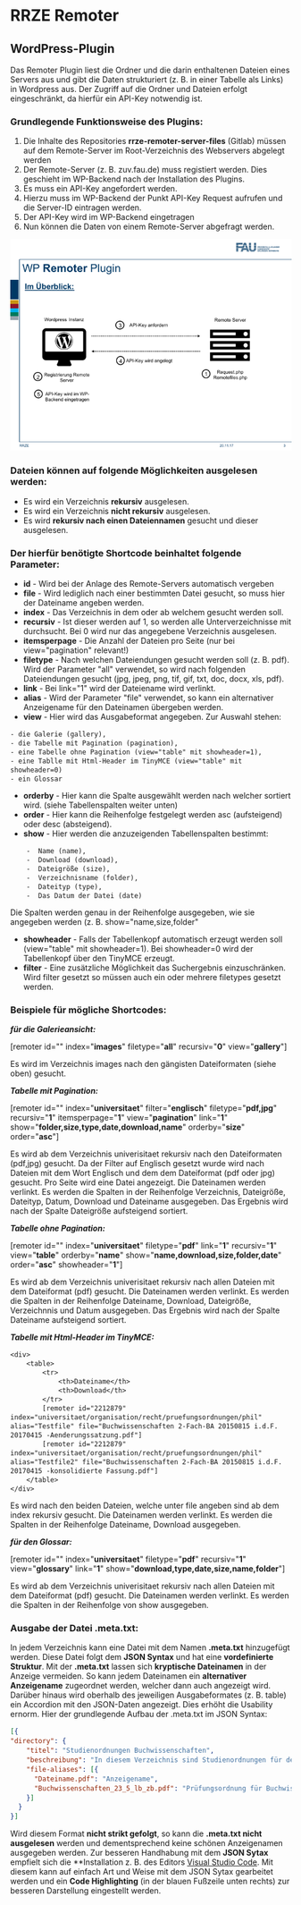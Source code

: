 RRZE Remoter
===================

WordPress-Plugin
----------------

Das Remoter Plugin liest die Ordner und die darin enthaltenen Dateien eines Servers aus und gibt die Daten strukturiert (z. B. in einer Tabelle als Links) in Wordpress aus.
Der Zugriff auf die Ordner und Dateien erfolgt eingeschränkt, da hierfür ein API-Key notwendig ist.

### __Grundlegende Funktionsweise des Plugins:__

1. Die Inhalte des Repositories __rrze-remoter-server-files__ (Gitlab)
müssen auf dem Remote-Server im Root-Verzeichnis des Webservers abgelegt werden
2. Der Remote-Server (z. B. zuv.fau.de) muss registiert werden. Dies geschieht im WP-Backend nach der Installation des Plugins.
3. Es muss ein API-Key angefordert werden. 
4. Hierzu muss im WP-Backend der Punkt API-Key Request  aufrufen und die Server-ID eintragen werden.
5. Der API-Key wird im WP-Backend eingetragen
6. Nun können die Daten von einem Remote-Server abgefragt werden.

![Vorgehensweise](img/vorgehensweise.png)

### __Dateien können auf folgende Möglichkeiten ausgelesen werden:__

- Es wird ein Verzeichnis **rekursiv** ausgelesen.
- Es wird ein Verzeichnis **nicht rekursiv** ausgelesen.
- Es wird **rekursiv nach einen Dateiennamen** gesucht und dieser ausgelesen.

### __Der hierfür benötigte Shortcode beinhaltet folgende Parameter:__

- **id** - Wird bei der Anlage des Remote-Servers automatisch vergeben
- **file** - Wird lediglich nach einer bestimmten Datei gesucht, so muss hier der Dateiname angeben werden.
- **index** - Das Verzeichnis in dem oder ab welchem gesucht werden soll.
- **recursiv** - Ist dieser werden auf 1, so werden alle Unterverzeichnisse mit durchsucht. Bei 0 wird nur das angegebene Verzeichnis ausgelesen.
- **itemsperpage** - Die Anzahl der Dateien pro Seite (nur bei view="pagination" relevant!)
- **filetype** - Nach welchen Dateiendungen gesucht werden soll (z. B. pdf). Wird der Parameter "all" verwendet, so wird nach folgenden Dateiendungen gesucht (jpg, jpeg, png, tif, gif, txt, doc, docx, xls, pdf).
- **link** - Bei link="1" wird der Dateiename wird verlinkt.
- **alias** - Wird der Parameter "file" verwendet, so kann ein alternativer Anzeigename für den Dateinamen übergeben werden.
- **view**  - Hier wird das Ausgabeformat angegeben. Zur Auswahl stehen:

```
- die Galerie (gallery), 
- die Tabelle mit Pagination (pagination), 
- eine Tabelle ohne Pagination (view="table" mit showheader=1), 
- eine Tablle mit Html-Header im TinyMCE (view="table" mit showheader=0)
- ein Glossar
```

- **orderby** - Hier kann die Spalte ausgewählt werden nach welcher sortiert wird. (siehe Tabellenspalten weiter unten)
- **order** - Hier kann die Reihenfolge festgelegt werden asc (aufsteigend) oder desc (absteigend).
- **show** - Hier werden die anzuzeigenden Tabellenspalten bestimmt:

```
    -  Name (name),
    -  Download (download),
    -  Dateigröße (size),
    -  Verzeichnisname (folder),
    -  Dateityp (type),
    -  Das Datum der Datei (date)
```

Die Spalten werden genau in der Reihenfolge ausgegeben, wie sie angegeben werden (z. B. show="name,size,folder"

- **showheader** - Falls der Tabellenkopf automatisch erzeugt werden soll (view="table" mit showheader=1). Bei showheader=0 wird der Tabellenkopf über den TinyMCE erzeugt.
- **filter** - Eine zusätzliche Möglichkeit das Suchergebnis einzuschränken. Wird filter gesetzt so müssen auch ein oder mehrere filetypes gesetzt werden.

### __Beispiele für mögliche Shortcodes:__

 ___für die Galerieansicht:___

[remoter  id=""  index="**images**" filetype="**all**" recursiv="**0**" view="**gallery**"]

Es wird im Verzeichnis images nach den gängisten Dateiformaten (siehe oben) gesucht.

___Tabelle mit Pagination:___

[remoter id="" index="**universitaet**" filter="**englisch**" filetype="**pdf,jpg**" recursiv="**1**" itemsperpage="**1**" view="**pagination**" link="**1**" show="**folder,size,type,date,download,name**" orderby="**size**" order="**asc**"]

Es wird ab dem Verzeichnis univerisitaet rekursiv nach den Dateiformaten (pdf,jpg) gesucht. Da der Filter auf Englisch gesetzt wurde wird nach Dateien mit dem Wort Englisch und dem dem Dateiformat (pdf oder jpg) gesucht.
Pro Seite wird eine Datei angezeigt.
Die Dateinamen werden verlinkt. 
Es werden die Spalten in der Reihenfolge Verzeichnis, Dateigröße, Dateityp, Datum, Download und Dateiname ausgegeben. Das Ergebnis wird nach der Spalte Dateigröße aufsteigend sortiert.

___Tabelle ohne Pagination:___

[remoter id="" index="**universitaet**" filetype="**pdf**" link="**1**" recursiv="**1**" view="**table**" orderby="**name**" show="**name,download,size,folder,date**" order="**asc**" showheader="**1**"]

Es wird ab dem Verzeichnis univerisitaet rekursiv nach allen Dateien mit dem Dateiformat (pdf) gesucht. Die Dateinamen werden verlinkt. Es werden die Spalten in der Reihenfolge Dateiname, Download, Dateigröße, Verzeichnnis und Datum ausgegeben. Das Ergebnis wird nach der Spalte Dateiname aufsteigend sortiert.

___Tabelle mit Html-Header im TinyMCE:___

```
<div>
    <table>
        <tr>
            <th>Dateiname</th>
            <th>Download</th>
        </tr>
        [remoter id="2212879" index="universitaet/organisation/recht/pruefungsordnungen/phil" alias="Testfile" file="Buchwissenschaften 2-Fach-BA 20150815 i.d.F. 20170415 -Aenderungssatzung.pdf"]
        [remoter id="2212879" index="universitaet/organisation/recht/pruefungsordnungen/phil" alias="Testfile2" file="Buchwissenschaften 2-Fach-BA 20150815 i.d.F. 20170415 -konsolidierte Fassung.pdf"]
    </table>
</div>
```

Es wird nach den beiden Dateien, welche unter file angeben sind ab dem index rekursiv gesucht. Die Dateinamen werden verlinkt. Es werden die Spalten in der Reihenfolge Dateiname, Download ausgegeben.

___für den Glossar:___

[remoter id="" index="**universitaet**" filetype="**pdf**" recursiv="**1**" view="**glossary**" link="**1**" show="**download,type,date,size,name,folder**"]

Es wird ab dem Verzeichnis univerisitaet rekursiv nach allen Dateien mit dem Dateiformat (pdf) gesucht. Die Dateinamen werden verlinkt. Es werden die Spalten in der Reihenfolge von show ausgegeben.

### __Ausgabe der Datei .meta.txt:__

In jedem Verzeichnis kann eine Datei mit dem Namen **.meta.txt** hinzugefügt werden. Diese Datei folgt dem **JSON Syntax** und hat eine **vordefinierte Struktur**. Mit der **.meta.txt** lassen sich **kryptische Dateinamen** in der Anzeige vermeiden. So kann jedem Dateinamen ein **alternativer Anzeigename** zugeordnet werden, welcher dann auch angezeigt wird. Darüber hinaus wird oberhalb des jeweiligen Ausgabeformates (z. B. table) ein Accordion mit den JSON-Daten angezeigt. Dies erhöht die Usability ernorm. Hier der grundlegende Aufbau der .meta.txt im JSON Syntax:

```json
[{
"directory": {
    "titel": "Studienordnungen Buchwissenschaften",
    "beschreibung": "In diesem Verzeichnis sind Studienordnungen für den Studiengang Buchwissenschaften",
    "file-aliases": [{
      "Dateiname.pdf": "Anzeigename",
      "Buchwissenschaften_23_5_lb_zb.pdf": "Prüfungsordnung für Buchwissenschaft vom 15. April 2017 in der konsolidierten Fassung"
    }]
  }
}]
```

Wird diesem Format **nicht strikt gefolgt**, so kann die **.meta.txt nicht ausgelesen** werden und dementsprechend keine schönen Anzeigenamen ausgegeben werden. Zur besseren Handhabung mit dem **JSON Sytax** empfielt sich die **Installation z. B. des Editors [Visual Studio Code](https://code.visualstudio.com/). Mit diesem kann auf einfach Art und Weise mit dem JSON Sytax gearbeitet werden und ein **Code Highlighting** (in der blauen Fußzeile unten rechts) zur besseren Darstellung eingestellt werden.